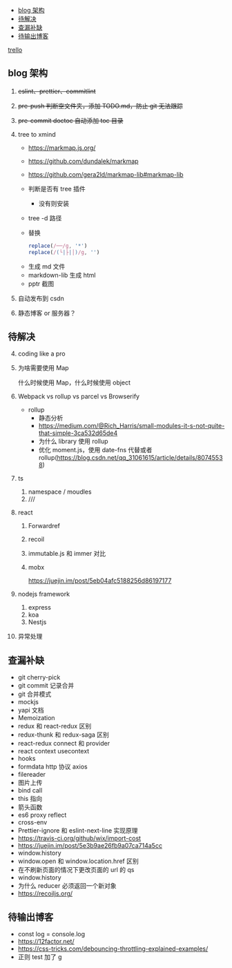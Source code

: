 <!-- START doctoc generated TOC please keep comment here to allow auto update -->
<!-- DON'T EDIT THIS SECTION, INSTEAD RE-RUN doctoc TO UPDATE -->

- [blog 架构](#blog-%E6%9E%B6%E6%9E%84)
- [待解决](#%E5%BE%85%E8%A7%A3%E5%86%B3)
- [查漏补缺](#%E6%9F%A5%E6%BC%8F%E8%A1%A5%E7%BC%BA)
- [待输出博客](#%E5%BE%85%E8%BE%93%E5%87%BA%E5%8D%9A%E5%AE%A2)

<!-- END doctoc generated TOC please keep comment here to allow auto update -->

[trello](https://trello.com/c/CFOsraKf/25-%E5%8D%9A%E5%AE%A2%E8%84%9A%E6%9C%AC)

## blog 架构

1. ~~eslint、prettier、commitlint~~

2. ~~pre-push 判断空文件夹，添加 TODO.md，防止 git 无法跟踪~~

3. ~~pre-commit doctoc 自动添加 toc 目录~~

4. tree to xmind

   - https://markmap.js.org/

   - https://github.com/dundalek/markmap

   - https://github.com/gera2ld/markmap-lib#markmap-lib

   - 判断是否有 tree 插件

     - 没有则安装

   - tree -d 路径

   - 替换

     ```js
     replace(/──/g, '*')
     replace(/(└|├|│)/g, '')
     ```

   * 生成 md 文件
   * markdown-lib 生成 html
   * pptr 截图

5. 自动发布到 csdn

6. 静态博客 or 服务器？

## 待解决

4. coding like a pro

5. 为啥需要使用 Map

   什么时候使用 Map，什么时候使用 object

6. Webpack vs rollup vs parcel vs Browserify

   - rollup
     - 静态分析
     - https://medium.com/@Rich_Harris/small-modules-it-s-not-quite-that-simple-3ca532d65de4
     - 为什么 library 使用 rollup
     - 优化 moment.js，使用 date-fns 代替或者 rollup(https://blog.csdn.net/qq_31061615/article/details/80745538)

7. ts

   1. namespace / moudles
   2. ///

8. react

   1. Forwardref

   2. recoil

   3. immutable.js 和 immer 对比

   4. mobx

      https://juejin.im/post/5eb04afc5188256d86197177

9. nodejs framework

   1. express
   2. koa
   3. Nestjs

10. 异常处理

## 查漏补缺

- git cherry-pick
- git commit 记录合并
- git 合并模式
- mockjs
- yapi 文档
- Memoization
- redux 和 react-redux 区别
- redux-thunk 和 redux-saga 区别
- react-redux connect 和 provider
- react context usecontext
- hooks
- formdata http 协议 axios
- filereader
- 图片上传
- bind call
- this 指向
- 箭头函数
- es6 proxy reflect
- cross-env
- Prettier-ignore 和 eslint-next-line 实现原理
- https://travis-ci.org/github/wix/import-cost
- https://juejin.im/post/5e3b9ae26fb9a07ca714a5cc
- window.history
- window.open 和 window.location.href 区别
- 在不刷新页面的情况下更改页面的 url 的 qs
- window.history
- 为什么 reducer 必须返回一个新对象
- https://recoiljs.org/

## 待输出博客

- const log = console.log
- https://12factor.net/
- https://css-tricks.com/debouncing-throttling-explained-examples/
- 正则 test 加了 g
